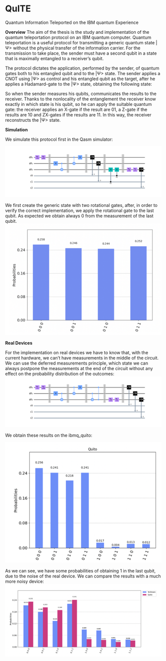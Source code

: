 ﻿# QuITE
Quantum Information Teleported on the IBM quantum Experience

**Overview**
The aim of the thesis is the study and implementation of the quantum teleportation protocol on an IBM quantum computer. Quantum teleportation is a useful protocol for transmitting a generic quantum state |Ψ> without the physical transfer of the information carrier. For the transmission to take place, the sender must have a second qubit in a state that is maximally entangled to a receiver’s qubit.

The protocol dictates the application, performed by the sender, of quantum gates both to his entangled qubit and to the |Ψ> state. The sender applies a CNOT using |Ψ> as control and his entangled qubit as the target, after he applies a Hadamard-gate to the |Ψ> state, obtaining the following state:


So when the sender measures his qubits, communicates the results to the receiver. Thanks to the nonlocality of the entanglement the receiver know exactly in which state is his qubit, so he can apply the suitable quantum gate: the receiver applies an X-gate if the result are  01, a Z-gate if the results are 10 and ZX-gates if the results are 11. In this way, the receiver reconstructs the |Ψ> state.

**Simulation**

We simulate this protocol first in the Qasm simulator:

![ ](https://github.com/qismib/QuITE/blob/main/images/qasm_simulator/circuit_with_check.png  "circuit_simulator")


We first create the generic state with two rotational gates, after, in order to verify the correct implementation, we apply the rotational gate to the last qubit. As expected we obtain always 0 from the measurement of the last qubit.
![](https://github.com/qismib/QuITE/blob/main/images/qasm_simulator/result_simulator.png) 




**Real Devices**

For the implementation on real devices we have to know that, with the current hardware, we can’t have measurements in the middle of the circuit. We can use the deferred measurements principle, which state we can always postpone the measurements at the end of the circuit without any effect on the probability distribution of the outcomes:
![ ](https://github.com/qismib/QuITE/blob/main/images/real_device/circuit_real_device.png  "circuit_real_device")



We obtain these results on the ibmq_quito:

![ ](https://github.com/qismib/QuITE/blob/main/images/real_device/result_quito.png  "results_quito")



As we can see, we have some probabilities of obtaining 1 in the last qubit, due to the noise of the real device. We can compare the results with a much more noisy device:
![ ](https://github.com/qismib/QuITE/blob/main/images/real_device/result_yorktown.png  "results_yorktown")
